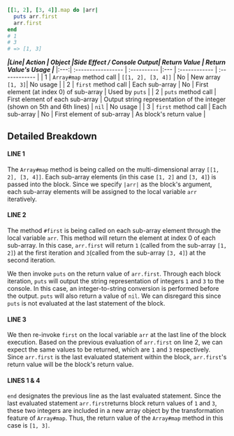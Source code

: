 ```ruby
[[1, 2], [3, 4]].map do |arr|
  puts arr.first
  arr.first
end
# 1
# 3
# => [1, 3]
```

***|Line| Action | Object   |Side Effect / Console Output| Return Value  | Return Value's Usage |***
|:---:| :-----------------  | :----------            |:---   | :------------ | :------------ |
|  1  | `Array#map` method call | `[[1, 2], [3, 4]]` | No | New array `[1, 3]`| No usage |
|  2  | `first` method call | Each sub-array         | No   | First element (at index 0) of sub-array | Used by `puts` |
|  2  | `puts` method call  | First element of each sub-array | Output string representation of the integer (shown on 5th and 6th lines) | `nil` | No usage |
|  3  | `first` method call | Each sub-array         | No   | First element of sub-array | As block's return value |

## Detailed Breakdown

#### LINE 1
The `Array#map` method is being called on the multi-dimensional array `[[1, 2], [3, 4]]`.
Each sub-array elements (in this case `[1, 2]` and `[3, 4]`) is passed into the block. Since we specify `|arr|` as the block's argument, each sub-array elements will be assigned to the local variable `arr` iteratively.

#### LINE 2
The method `#first` is being called on each sub-array element through the local variable `arr`. This method will return the element at index 0 of each sub-array. In this case, `arr.first` will return `1` (called from the sub-array `[1, 2]`) at the first iteration and `3`(called from the sub-array `[3, 4]`) at the second iteration.

We then invoke `puts` on the return value of `arr.first`. Through each block iteration, `puts` will output the string representation of integers `1` and `3` to the console. In this case, an integer-to-string conversion is performed before the output. `puts` will also return a value of `nil`. We can disregard this since `puts` is not evaluated at the last statement of the block.

#### LINE 3
We then re-invoke `first` on the local variable `arr` at the last line of the block execution. Based on the previous evaluation of `arr.first` on line 2, we can expect the same values to be returned, which are `1` and `3` respectively. Since `arr.first` is the last evaluated statement within the block, `arr.first`'s return value will be the block's return value.

#### LINES 1 & 4
`end` designates the previous line as the last evaluated statement. Since the last evaluated statement `arr.first`returns block return values of `1` and `3`, these two integers are included in a new array object by the transformation feature of `Array#map`. Thus, the return value of the `Array#map` method in this case is `[1, 3]`.
